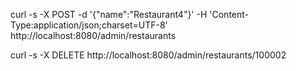 curl -s -X POST -d '{"name":"Restaurant4"}' -H 'Content-Type:application/json;charset=UTF-8' http://localhost:8080/admin/restaurants

curl -s -X DELETE http://localhost:8080/admin/restaurants/100002